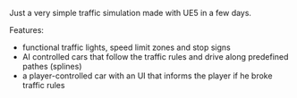 Just a very simple traffic simulation made with UE5 in a few days.

Features:
- functional traffic lights, speed limit zones and stop signs
- AI controlled cars that follow the traffic rules and drive along predefined pathes (splines)
- a player-controlled car with an UI that informs the player if he broke traffic rules